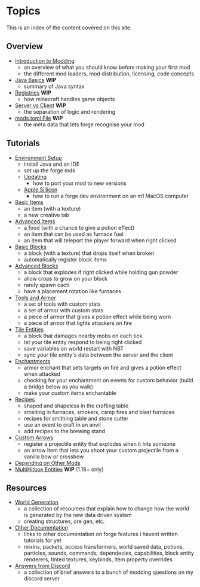 # Topics 

This is an index of the content covered on this site.

## Overview

- [Introduction to Modding](intro)
    - an overview of what you should know before making your first mod
    - the different mod loaders, mod distribution, licensing, code concepts
- [Java Basics](java-basics) **WIP**
    - summary of Java syntax 
- [Registries](registries) **WIP**
    - how minecraft handles game objects
- [Server vs Client](sides) **WIP**
    - the separation of logic and rendering
- [mods.toml File](mods-toml) **WIP**
    - the meta data that lets forge recognise your mod

## Tutorials 

- [Environment Setup](environment-setup)
    - install Java and an IDE
    - set up the forge mdk
    - [Updating](updating) 
        - how to port your mod to new versions
    - [Apple Sillicon](m1)
        - how to run a forge dev environment on an m1 MacOS computer 
- [Basic Items](basic-items)
    - an item (with a texture)
    - a new creative tab
- [Advanced Items](advanced-items)
    - a food (with a chance to give a potion effect)
    - an item that can be used as furnace fuel
    - an item that will teleport the player forward when right clicked
- [Basic Blocks](basic-blocks)
    - a block (with a texture) that drops itself when broken
    - automatically register block items
- [Advanced Blocks](advanced-blocks)
    - a block that explodes if right clicked while holding gun powder
    - allow crops to grow on your block
    - rarely spawn cacti 
    - have a placement rotation like furnaces
- [Tools and Armor](tools-armor)
    - a set of tools with custom stats 
    - a set of armor with custom stats
    - a piece of armor that gives a potion effect while being worn
    - a piece of armor that lights attackers on fire 
- [Tile Entities](tile-entities)
    - a block that damages nearby mobs on each tick
    - let your tile entity respond to being right clicked
    - save variables on world restart with NBT
    - sync your tile entity's data between the server and the client
- [Enchantments](enchantments)
    - armor enchant that sets targets on fire and gives a potion effect when attacked
    - checking for your enchantment on events for custom behavior (build a bridge below as you walk)
    - make your custom items enchantable 
- [Recipes](recipes)
    - shaped and shapeless in the crafting table
    - smelting in furnaces, smokers, camp fires and blast furnaces
    - recipes for smithing table and stone cutter
    - use an event to craft in an anvil
    - add recipes to the brewing stand
- [Custom Arrows](arrows)
    - register a projectile entity that explodes when it hits someone
    - an arrow item that lets you shoot your custom projectile from a vanilla bow or crossbow
- [Depending on Other Mods](dependencies)
- [MultiHitbox Entities](multihitbox) **WIP** (1.18+ only)

## Resources

- [World Generation](world-gen)
    - a collection of resources that explain how to change how the world is generated by the new data driven system
    - creating structures, ore gen, etc. 
- [Other Documentation](resources)
    - links to other documentation on forge features i havent written tutorials for yet
    - mixins, packets, access transformers, world saved data, potions, particles, sounds, commands, dependecies, capabilities, block entity renderers, tinted textures, keybinds, item property overrides
- [Answers from Discord](solutions)
    - a collection of brief answers to a bunch of modding questions on my discord server